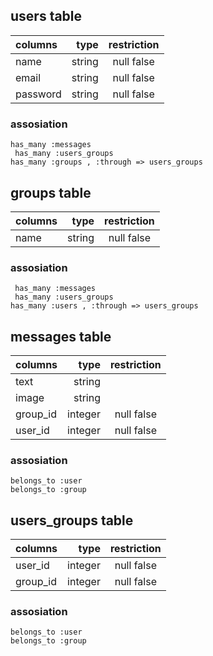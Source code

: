 
## users table

| columns    | type        |  restriction |
|:-----------|------------:|:------------:|
| name       |      string | null false   |
| email      |      string | null false   |
| password   |      string | null false   |

### assosiation

` has_many :messages `  
` has_many :users_groups`  
` has_many :groups , :through => users_groups `

## groups table

| columns    | type        |  restriction |
|:-----------|------------:|:------------:|
| name       |      string | null false   |

### assosiation

` has_many :messages`      
` has_many :users_groups`   
` has_many :users , :through => users_groups `

## messages table

| columns    | type        |  restriction |
|:-----------|------------:|:------------:|
| text       |      string |              |
| image      |      string |              |
| group_id   |     integer |  null false  |
| user_id    |     integer |  null false  |

### assosiation

` belongs_to :user `  
` belongs_to :group `

## users_groups table

| columns    | type        |  restriction |
|:-----------|------------:|:------------:|
| user_id    |     integer | null false   |
| group_id   |     integer | null false   |

### assosiation

` belongs_to :user `  
` belongs_to :group `
